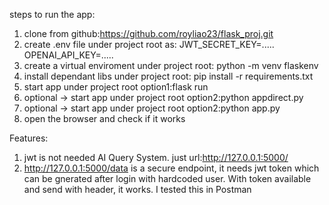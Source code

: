 steps to run the app:
1. clone from github:https://github.com/royliao23/flask_proj.git
2. create .env file under project root as: 
    JWT_SECRET_KEY=.....
    OPENAI_API_KEY=.....
3. create a virtual enviroment under project root: python -m venv flaskenv
4. install dependant libs under project root: pip install -r requirements.txt
5. start app under project root option1:flask run 
6. optional  -> start app under project root option2:python appdirect.py
7. optional  -> start app under project root option2:python app.py
8. open the browser and check if it works

Features:
1. jwt is not needed AI Query System. just url:http://127.0.0.1:5000/
2. http://127.0.0.1:5000/data is a secure endpoint, it needs jwt token which can be gnerated after login with hardcoded user. With token available and send with header, it works. I tested this in Postman
